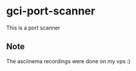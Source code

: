 # gci-port-scanner
This is a port scanner

## Note

The asciinema recordings were done on my vps :)
